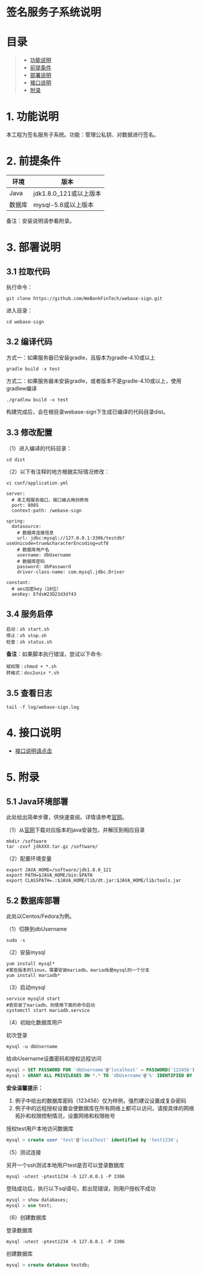 # 签名服务子系统说明

# 目录
> * [功能说明](#chapter-1)
> * [前提条件](#chapter-2)
> * [部署说明](#chapter-3)
> * [接口说明](#chapter-4)
> * [附录](#chapter-5)

# 1. <a id="chapter-1"></a>功能说明

本工程为签名服务子系统。功能：管理公私钥、对数据进行签名。

# 2. <a id="chapter-2"></a>前提条件

| 环境     | 版本              |
| ------ | --------------- |
| Java   | jdk1.8.0_121或以上版本    |
| 数据库    | mysql-5.6或以上版本  |
备注：安装说明请参看附录。

# 3. <a id="chapter-3"></a>部署说明

## 3.1 拉取代码
执行命令：
```
git clone https://github.com/WeBankFinTech/webase-sign.git
```

进入目录：

```
cd webase-sign
```

## 3.2 编译代码

方式一：如果服务器已安装gradle，且版本为gradle-4.10或以上

```shell
gradle build -x test
```
方式二：如果服务器未安装gradle，或者版本不是gradle-4.10或以上，使用gradlew编译
```shell
./gradlew build -x test
```
构建完成后，会在根目录webase-sign下生成已编译的代码目录dist。

## 3.3 修改配置

（1）进入编译的代码目录：
```shell
cd dist
```
（2）以下有注释的地方根据实际情况修改：

```shell
vi conf/application.yml
```

```
server: 
  # 本工程服务端口，端口被占用则修改
  port: 8085
  context-path: /webase-sign

spring: 
  datasource: 
    # 数据库连接信息
    url: jdbc:mysql://127.0.0.1:3306/testdb?useUnicode=true&characterEncoding=utf8
    # 数据库用户名
    username: dbUsername
    # 数据库密码
    password: dbPassword
    driver-class-name: com.mysql.jdbc.Driver
    
constant: 
  # aes加密key（16位）
  aesKey: EfdsW23D23d3df43
```

## 3.4 服务启停
```shell
启动：sh start.sh
停止：sh stop.sh
检查：sh status.sh
```
**备注**：如果脚本执行错误，尝试以下命令:
```
赋权限：chmod + *.sh
转格式：dos2unix *.sh
```

## 3.5 查看日志

```shell
tail -f log/webase-sign.log
```
# 4. <a id="chapter-4"></a>接口说明

- [接口说明请点击](interface.md)


# 5. <a id="chapter-5"></a>附录

## 5.1 Java环境部署

此处给出简单步骤，供快速查阅。详情请参考[官网](http://www.oracle.com/technetwork/java/javase/downloads/index.html)。

（1）从[官网](http://www.oracle.com/technetwork/java/javase/downloads/index.html)下载对应版本的java安装包，并解压到相应目录

```shell
mkdir /software
tar -zxvf jdkXXX.tar.gz /software/
```

（2）配置环境变量

```shell
export JAVA_HOME=/software/jdk1.8.0_121
export PATH=$JAVA_HOME/bin:$PATH 
export CLASSPATH=.:$JAVA_HOME/lib/dt.jar:$JAVA_HOME/lib/tools.jar
```

## 5.2 数据库部署

此处以Centos/Fedora为例。

（1）切换到dbUsername

```shell
sudo -s
```

（2）安装mysql

```shell
yum install mysql*
#某些版本的linux，需要安装mariadb，mariadb是mysql的一个分支
yum install mariadb*
```

（3）启动mysql

```shell
service mysqld start
#若安装了mariadb，则使用下面的命令启动
systemctl start mariadb.service
```

（4）初始化数据库用户

初次登录
```shell
mysql -u dbUsername
```

给dbUsername设置密码和授权远程访问
```sql
mysql > SET PASSWORD FOR 'dbUsername'@'localhost' = PASSWORD('123456');
mysql > GRANT ALL PRIVILEGES ON *.* TO 'dbUsername'@'%' IDENTIFIED BY '123456' WITH GRANT OPTION;
```

**安全温馨提示：**

1. 例子中给出的数据库密码（123456）仅为样例，强烈建议设置成复杂密码
2. 例子中的远程授权设置会使数据库在所有网络上都可以访问，请按具体的网络拓扑和权限控制情况，设置网络和权限帐号

授权test用户本地访问数据库
```sql
mysql > create user 'test'@'localhost' identified by 'test1234';
```

（5）测试连接

另开一个ssh测试本地用户test是否可以登录数据库

```shell
mysql -utest -ptest1234 -h 127.0.0.1 -P 3306
```

登陆成功后，执行以下sql语句，若出现错误，则用户授权不成功

```sql
mysql > show databases;
mysql > use test;
```
（6）创建数据库

登录数据库

```shell
mysql -utest -ptest1234 -h 127.0.0.1 -P 3306
```

创建数据库

```sql
mysql > create database testdb;
```
